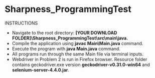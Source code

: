 # Sharpness_ProgrammingTest

INSTRUCTIONS
- Navigate to the root directory: **[YOUR DOWNLOAD FOLDER]\Sharpness_ProgrammingTest\src\main\java.**
- Compile the application using **javac Main\Main.java** command.
- Execute the program with **java Main.java** command.
- All programs run through the same Main file via terminal inputs. 
- Webdriver in Problem 2 is run in Firefox browser. Resource folder contains geckodriver.exe version **geckodriver-v0.31.0-win64** and **selenium-server-4.4.0.jar**.
